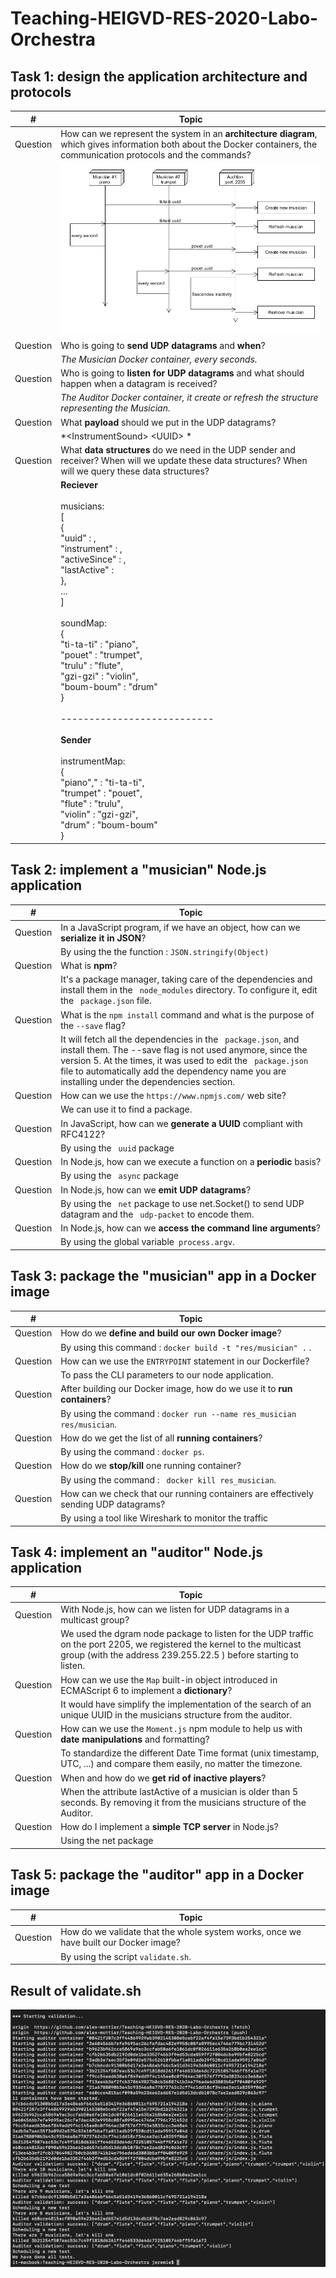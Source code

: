 # Teaching-HEIGVD-RES-2020-Labo-Orchestra


## Task 1: design the application architecture and protocols

| #  | Topic |
| --- | --- |
|Question | How can we represent the system in an **architecture diagram**, which gives information both about the Docker containers, the communication protocols and the commands? |
| | ![](/images/architecture_diagram.png) |
|Question | Who is going to **send UDP datagrams** and **when**? |
| | *The Musician Docker container, every seconds.* |
|Question | Who is going to **listen for UDP datagrams** and what should happen when a datagram is received? |
| | *The Auditor Docker container, it create or refresh the structure representing the Musician.* |
|Question | What **payload** should we put in the UDP datagrams? |
| | *\<InstrumentSound\> \<UUID\> * |
|Question | What **data structures** do we need in the UDP sender and receiver? When will we update these data structures? When will we query these data structures? |
| | **Reciever**<br/><br/>musicians:<br/>[<br/>  {<br/>   "uuid" : <UUID>,<br/>   "instrument" : <INSTRUMENT>,<br/>   "activeSince" : <DATETIME>,<br/>   "lastActive" : <DATETIME><br/>  },<br/>  ...<br/>]<br/><br/>soundMap:<br/>{<br/> "ti-ta-ti" : "piano",<br/> "pouet" : "trumpet",<br/> "trulu" : "flute",<br/> "gzi-gzi" : "violin",<br/> "boum-boum" : "drum"<br/>}<br/><br/>---------------------------<br/><br/>**Sender**<br/><br/>instrumentMap: <br/>{<br/>  "piano"," : "ti-ta-ti",<br/> "trumpet" : "pouet",<br/> "flute" : "trulu",<br/> "violin" : "gzi-gzi",<br/> "drum" : "boum-boum"<br/>} |


## Task 2: implement a "musician" Node.js application

| #  | Topic |
| ---  | --- |
|Question | In a JavaScript program, if we have an object, how can we **serialize it in JSON**? |
| | By using the the function : ` JSON.stringify(Object) ` |
|Question | What is **npm**?  |
| | It's a package manager, taking care of the dependencies and install them in the ` node_modules` directory. To configure it, edit the ` package.json` file. |
|Question | What is the `npm install` command and what is the purpose of the `--save` flag?  |
| | It will fetch all the dependencies in the ` package.json`, and install them. The --save flag is not used anymore, since the version 5. At the times, it was used to edit the ` package.json` file to automatically add the dependency name you are installing under the dependencies section. |
|Question | How can we use the `https://www.npmjs.com/` web site?  |
| | We can use it to find a package. |
|Question | In JavaScript, how can we **generate a UUID** compliant with RFC4122? |
| | By using the ` uuid` package                                 |
|Question | In Node.js, how can we execute a function on a **periodic** basis? |
| | By using the ` async` package |
|Question | In Node.js, how can we **emit UDP datagrams**? |
| | By using the ` net` package to use net.Socket() to send UDP datagram and the ` udp-packet` to encode them. |
|Question | In Node.js, how can we **access the command line arguments**? |
| | By using the global variable` process.argv`.                 |


## Task 3: package the "musician" app in a Docker image

| #  | Topic |
| ---  | --- |
|Question | How do we **define and build our own Docker image**?|
| | By using this command : `docker build -t "res/musician" .` .    |
|Question | How can we use the `ENTRYPOINT` statement in our Dockerfile?  |
|  | To pass the CLI parameters to our node application. |
|Question | After building our Docker image, how do we use it to **run containers**?  |
| | By using the command : `docker run --name res_musician res/musician`. |
|Question | How do we get the list of all **running containers**?  |
|  | By using the command : `docker ps`.                          |
|Question | How do we **stop/kill** one running container?  |
| | By using the command : ` docker kill res_musician`. |
|Question | How can we check that our running containers are effectively sending UDP datagrams?  |
| | By using a tool like Wireshark to monitor the traffic |


## Task 4: implement an "auditor" Node.js application

| #  | Topic |
| ---  | ---  |
|Question | With Node.js, how can we listen for UDP datagrams in a multicast group? |
| | We used the dgram node package to listen for the UDP traffic on the port 2205, we registered the kernel to the multicast group (with the address 239.255.22.5 ) before starting to listen. |
|Question | How can we use the `Map` built-in object introduced in ECMAScript 6 to implement a **dictionary**?  |
|  | It would have simplify the implementation of the search of an unique UUID in the musicians structure from the auditor. |
|Question | How can we use the `Moment.js` npm module to help us with **date manipulations** and formatting?  |
| | To standardize the different Date Time format (unix timestamp, UTC, ...) and compare them easily, no matter the timezone. |
|Question | When and how do we **get rid of inactive players**?  |
| | When the attribute lastActive of a musician is older than 5 seconds. By removing it from the musicians structure of the Auditor. |
|Question | How do I implement a **simple TCP server** in Node.js?  |
|  | Using the net package                                        |


## Task 5: package the "auditor" app in a Docker image

| #  | Topic |
| ---  | --- |
|Question | How do we validate that the whole system works, once we have built our Docker image? |
|  | By using the script `validate.sh`.                           |


## Result of validate.sh

![](/images/result.jpeg)
